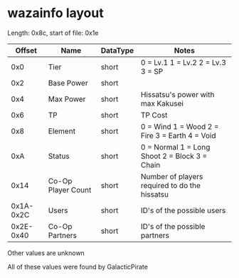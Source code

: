 # wazainfo layout
Length: 0x8c, start of file: 0x1e

| Offset | Name | DataType | Notes |
| --- | --- | --- | --- |
| 0x0 | Tier | short | 0 = Lv.1 1 = Lv.2 2 = Lv.3 3 = SP |
| 0x2 | Base Power | short |  |
| 0x4 | Max Power | short | Hissatsu's power with max Kakusei |
| 0x6 | TP | short | TP Cost |
| 0x8 | Element | short | 0 = Wind 1 = Wood 2 = Fire 3 = Earth 4 = Void |
| 0xA | Status | short | 0 = Normal 1 = Long Shoot 2 = Block 3 = Chain |
| 0x14 | Co-Op Player Count | short | Number of players required to do the hissatsu |
| 0x1A-0x2C | Users | short | ID's of the possible users |
| 0x2E-0x40 | Co-Op Partners | short | ID's of the possible partners |

Other values are unknown

All of these values were found by GalacticPirate